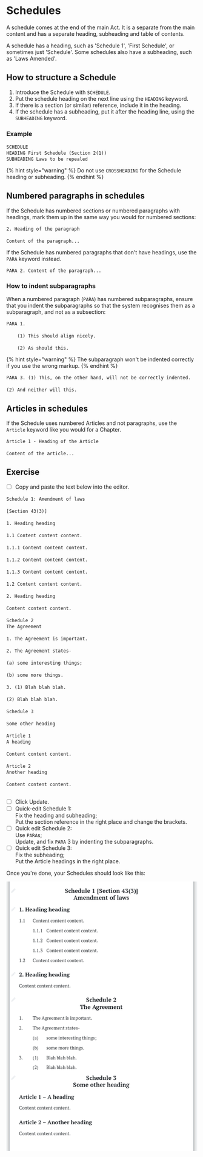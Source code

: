 # Schedules

A schedule comes at the end of the main Act. It is a separate from the main content and has a separate heading, subheading and table of contents.

A schedule has a heading, such as 'Schedule 1', 'First Schedule', or sometimes just 'Schedule'. Some schedules also have a subheading, such as 'Laws Amended'.

## How to structure a Schedule

1. Introduce the Schedule with `SCHEDULE`.
2. Put the schedule heading on the next line using the `HEADING` keyword.
3. If there is a section (or similar) reference, include it in the heading.
4. If the schedule has a subheading, put it after the heading line, using the `SUBHEADING` keyword.

### Example

```
SCHEDULE
HEADING First Schedule (Section 2(1))
SUBHEADING Laws to be repealed
```

{% hint style="warning" %}
Do not use `CROSSHEADING` for the Schedule heading or subheading.
{% endhint %}

## Numbered paragraphs in schedules

If the Schedule has numbered sections or numbered paragraphs with headings, mark them up in the same way you would for numbered sections:

```
2. Heading of the paragraph

Content of the paragraph...
```

&#x20;If the Schedule has numbered paragraphs that don't have headings, use the `PARA` keyword instead.&#x20;

```
PARA 2. Content of the paragraph...
```

### How to indent subparagraphs

When a numbered paragraph (`PARA`) has numbered subparagraphs, ensure that you indent the subparagraphs so that the system recognises them as a subparagraph, and not as a subsection:

```
PARA 1.

    (1) This should align nicely.

    (2) As should this.
```

{% hint style="warning" %}
The subparagraph won't be indented correctly if you use the wrong markup.
{% endhint %}

```
PARA 3. (1) This, on the other hand, will not be correctly indented.

(2) And neither will this.
```

## Articles in schedules

If the Schedule uses numbered Articles and not paragraphs, use the `Article` keyword like you would for a Chapter.&#x20;

```
Article 1 - Heading of the Article

Content of the article...
```

## Exercise

* [ ] Copy and paste the text below into the editor.

```
Schedule 1: Amendment of laws

[Section 43(3)]

1. Heading heading

1.1 Content content content.

1.1.1 Content content content.

1.1.2 Content content content.

1.1.3 Content content content.

1.2 Content content content.

2. Heading heading

Content content content.

Schedule 2
The Agreement

1. The Agreement is important.

2. The Agreement states-

(a) some interesting things;

(b) some more things.

3. (1) Blah blah blah.

(2) Blah blah blah.

Schedule 3

Some other heading

Article 1
A heading

Content content content.

Article 2
Another heading

Content content content.


```

* [ ] Click Update.
* [ ] Quick-edit Schedule 1: \
  Fix the heading and subheading; \
  Put the section reference in the right place and change the brackets.
* [ ] Quick edit Schedule 2: \
  Use `PARA`s; \
  Update, and fix `PARA` 3 by indenting the subparagraphs.
* [ ] Quick edit Schedule 3: \
  Fix the subheading; \
  Put the Article headings in the right place.

Once you're done, your Schedules should look like this:

![](<../.gitbook/assets/image (20).png>)

